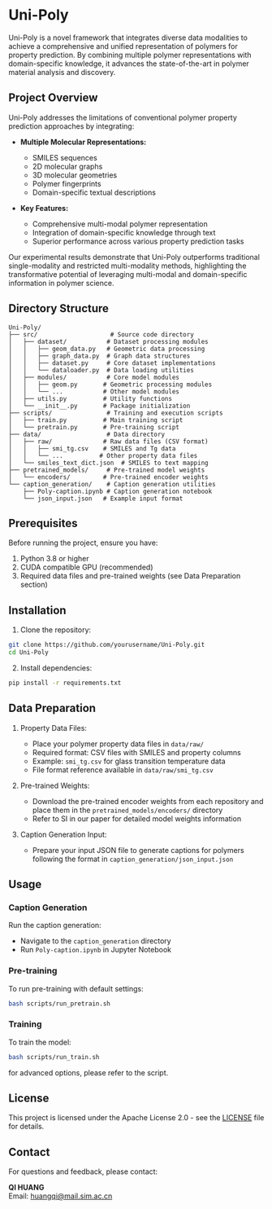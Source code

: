 # Uni-Poly

Uni-Poly is a novel framework that integrates diverse data modalities to achieve a comprehensive and unified representation of polymers for property prediction. By combining multiple polymer representations with domain-specific knowledge, it advances the state-of-the-art in polymer material analysis and discovery.

## Project Overview

Uni-Poly addresses the limitations of conventional polymer property prediction approaches by integrating:

- **Multiple Molecular Representations:**
  - SMILES sequences
  - 2D molecular graphs
  - 3D molecular geometries
  - Polymer fingerprints
  - Domain-specific textual descriptions

- **Key Features:**
  - Comprehensive multi-modal polymer representation
  - Integration of domain-specific knowledge through text
  - Superior performance across various property prediction tasks

Our experimental results demonstrate that Uni-Poly outperforms traditional single-modality and restricted multi-modality methods, highlighting the transformative potential of leveraging multi-modal and domain-specific information in polymer science.

## Directory Structure

```
Uni-Poly/
├── src/                    # Source code directory
│   ├── dataset/           # Dataset processing modules
│   │   ├── geom_data.py   # Geometric data processing
│   │   ├── graph_data.py  # Graph data structures
│   │   ├── dataset.py     # Core dataset implementations
│   │   └── dataloader.py  # Data loading utilities
│   ├── modules/           # Core model modules
│   │   ├── geom.py       # Geometric processing modules
│   │   └── ...           # Other model modules
│   ├── utils.py          # Utility functions
│   └── __init__.py       # Package initialization
├── scripts/               # Training and execution scripts
│   ├── train.py          # Main training script
│   └── pretrain.py       # Pre-training script
├── data/                  # Data directory
│   ├── raw/              # Raw data files (CSV format)
│   │   ├── smi_tg.csv    # SMILES and Tg data
│   │   └── ...          # Other property data files
│   └── smiles_text_dict.json  # SMILES to text mapping
├── pretrained_models/     # Pre-trained model weights
│   └── encoders/         # Pre-trained encoder weights
└── caption_generation/    # Caption generation utilities
    ├── Poly-caption.ipynb # Caption generation notebook
    └── json_input.json   # Example input format
```

## Prerequisites

Before running the project, ensure you have:

1. Python 3.8 or higher
2. CUDA compatible GPU (recommended)
3. Required data files and pre-trained weights (see Data Preparation section)

## Installation

1. Clone the repository:
```bash
git clone https://github.com/yourusername/Uni-Poly.git
cd Uni-Poly
```

2. Install dependencies:
```bash
pip install -r requirements.txt
```

## Data Preparation

1. Property Data Files:
   - Place your polymer property data files in `data/raw/`
   - Required format: CSV files with SMILES and property columns
   - Example: `smi_tg.csv` for glass transition temperature data
   - File format reference available in `data/raw/smi_tg.csv`

2. Pre-trained Weights:
   - Download the pre-trained encoder weights from each repository and place them in the `pretrained_models/encoders/` directory
   - Refer to SI in our paper for detailed model weights information

3. Caption Generation Input:
   - Prepare your input JSON file to generate captions for polymers following the format in `caption_generation/json_input.json`

## Usage

### Caption Generation

Run the caption generation:
   - Navigate to the `caption_generation` directory
   - Run `Poly-caption.ipynb` in Jupyter Notebook

### Pre-training

To run pre-training with default settings:
```bash
bash scripts/run_pretrain.sh
```

### Training

To train the model:
```bash
bash scripts/run_train.sh  
```
for advanced options, please refer to the script.

## License

This project is licensed under the Apache License 2.0 - see the [LICENSE](LICENSE) file for details.

## Contact

For questions and feedback, please contact:

**QI HUANG**  
Email: huangqi@mail.sim.ac.cn
